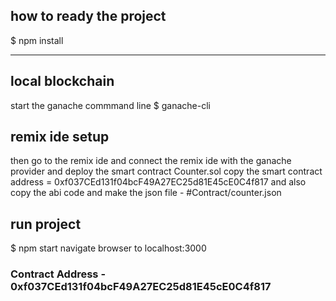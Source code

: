## how to ready the project

$ npm install



---

## local blockchain
start the ganache commmand line
$ ganache-cli

## remix ide setup

then go to the remix ide and connect the remix ide with the ganache provider
and deploy the smart contract Counter.sol
copy the smart contract address = 0xf037CEd131f04bcF49A27EC25d81E45cE0C4f817
and also copy the abi code and make the json file - #Contract/counter.json

## run project
$ npm start
navigate browser to localhost:3000

### Contract Address - 0xf037CEd131f04bcF49A27EC25d81E45cE0C4f817
